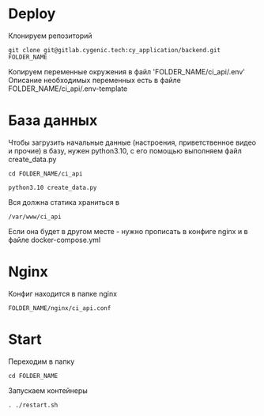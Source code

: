 # Deploy

Клонируем репозиторий

    git clone git@gitlab.cygenic.tech:cy_application/backend.git FOLDER_NAME

Копируем переменные окружения в файл 'FOLDER_NAME/ci_api/.env'
Описание необходимых переменных есть в файле FOLDER_NAME/ci_api/.env-template

# База данных

Чтобы загрузить начальные данные (настроения, приветственное видео и прочие)
в базу, нужен python3.10, с его помощью выполняем файл create_data.py

    cd FOLDER_NAME/ci_api

    python3.10 create_data.py

Вся должна статика храниться в

    /var/www/ci_api

Если она будет в другом месте - нужно прописать в конфиге nginx и в файле
docker-compose.yml

# Nginx

Конфиг находится в папке nginx

    FOLDER_NAME/nginx/ci_api.conf

# Start

Переходим в папку

    cd FOLDER_NAME

Запускаем контейнеры

    . ./restart.sh
